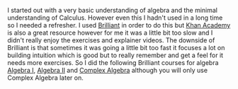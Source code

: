 
<!-- Emtpy link -->
[](http://test.com)

I started out with a very basic understanding of algebra and the minimal understanding of Calculus. However even this I hadn't used in a long time so I needed a refresher. I used [Brilliant](https://brilliant.org/home/) in order to do this but [Khan Academy](https://www.khanacademy.org/) is also a great resource however for me it was a little bit too slow and I didn't really enjoy the exercises and explainer videos. The downside of Brilliant is that sometimes it was going a little bit too fast it focuses a lot on building intuition which is good but to really remember and get a feel for it needs more exercises. So I did the following Brilliant courses for algebra [Algebra I](https://brilliant.org/courses/algebra-extensions/), [Algebra II](https://brilliant.org/courses/graphing-and-modeling/) and [Complex Algebra](https://brilliant.org/courses/complex-algebra/) although you will only use Complex Algebra later on. 
